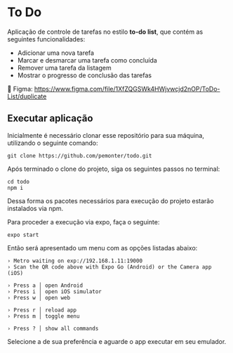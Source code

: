 # To Do

Aplicação de controle de tarefas no estilo **to-do list**, que contém as seguintes funcionalidades:

- Adicionar uma nova tarefa
- Marcar e desmarcar uma tarefa como concluída
- Remover uma tarefa da listagem
- Mostrar o progresso de conclusão das tarefas

📱 Figma: https://www.figma.com/file/1XfZQGSWk4HWjvwcjd2nOP/ToDo-List/duplicate

## Executar aplicação

Inicialmente é necessário clonar esse repositório para sua máquina, utilizando o seguinte comando: 

```
git clone https://github.com/pemonter/todo.git
```

Após terminado o clone do projeto, siga os seguintes passos no terminal:
```
cd todo
npm i
```

Dessa forma os pacotes necessários para execução do projeto estarão instalados via npm.

Para proceder a execução via expo, faça o seguinte:

``` 
expo start
```

Então será apresentado um menu com as opções listadas abaixo:
```
› Metro waiting on exp://192.168.1.11:19000
› Scan the QR code above with Expo Go (Android) or the Camera app (iOS)

› Press a │ open Android
› Press i │ open iOS simulator
› Press w │ open web

› Press r │ reload app
› Press m │ toggle menu

› Press ? │ show all commands
```

Selecione a de sua preferência e aguarde o app executar em seu emulador.